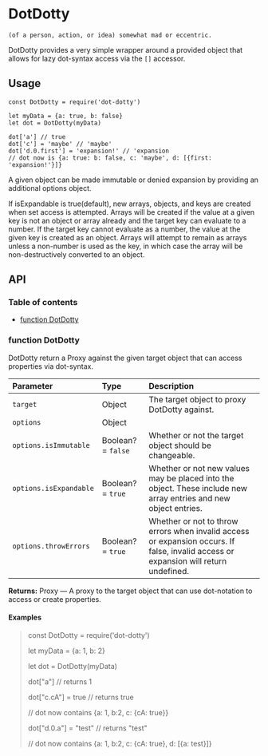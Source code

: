 # DotDotty

    (of a person, action, or idea) somewhat mad or eccentric.

DotDotty provides a very simple wrapper around a provided object that allows for lazy dot-syntax access via the `[]` accessor.

## Usage

    const DotDotty = require('dot-dotty')

    let myData = {a: true, b: false}
    let dot = DotDotty(myData)

    dot['a'] // true
    dot['c'] = 'maybe' // 'maybe'
    dot['d.0.first'] = 'expansion!' // 'expansion
    // dot now is {a: true: b: false, c: 'maybe', d: [{first: 'expansion!'}]}

A given object can be made immutable or denied expansion by providing an additional options object.

If isExpandable is true(default), new arrays, objects, and keys are created when set access is attempted. Arrays will be created if the value at a given key is not an object or array already and the target key can evaluate to a number. If the target key cannot evaluate as a number, the value at the given key is created as an object. Arrays will attempt to remain as arrays unless a non-number is used as the key, in which case the array will be non-destructively converted to an object.

## API

### Table of contents

- [function DotDotty](#function-dotdotty)

### function DotDotty

DotDotty return a Proxy against the given target object that can access properties via dot-syntax.

| Parameter              | Type               | Description                                                                                                                          |
| :--------------------- | :----------------- | :----------------------------------------------------------------------------------------------------------------------------------- |
| `target`               | Object             | The target object to proxy DotDotty against.                                                                                         |
| `options`              | Object             |                                                                                                                                      |
| `options.isImmutable`  | Boolean? = `false` | Whether or not the target object should be changeable.                                                                               |
| `options.isExpandable` | Boolean? = `true`  | Whether or not new values may be placed into the object. These include new array entries and new object entries.                     |
| `options.throwErrors`  | Boolean? = `true`  | Whether or not to throw errors when invalid access or expansion occurs. If false, invalid access or expansion will return undefined. |

**Returns:** Proxy — A proxy to the target object that can use dot-notation to access or create properties.

#### Examples

> const DotDotty = require('dot-dotty')
>
> let myData = {a: 1, b: 2}
>
> let dot = DotDotty(myData)
>
> dot["a"] // returns 1
>
> dot["c.cA"] = true // returns true
>
> // dot now contains {a: 1, b:2, c: {cA: true}}
>
> dot["d.0.a"] = "test" // returns "test"
>
> // dot now contains {a: 1, b:2, c: {cA: true}, d: [{a: test}]}
